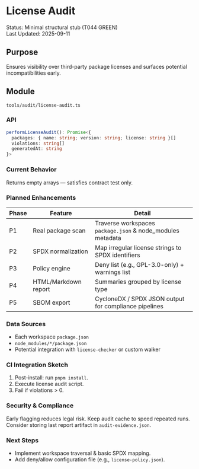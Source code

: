 # License Audit

Status: Minimal structural stub (T044 GREEN)  
Last Updated: 2025-09-11

## Purpose
Ensures visibility over third-party package licenses and surfaces potential incompatibilities early.

## Module
`tools/audit/license-audit.ts`

### API
```ts
performLicenseAudit(): Promise<{
  packages: { name: string; version: string; license: string }[]
  violations: string[]
  generatedAt: string
}>
```

### Current Behavior
Returns empty arrays — satisfies contract test only.

### Planned Enhancements
| Phase | Feature | Detail |
|-------|---------|--------|
| P1 | Real package scan | Traverse workspaces `package.json` & node_modules metadata |
| P2 | SPDX normalization | Map irregular license strings to SPDX identifiers |
| P3 | Policy engine | Deny list (e.g., GPL-3.0-only) + warnings list |
| P4 | HTML/Markdown report | Summaries grouped by license type |
| P5 | SBOM export | CycloneDX / SPDX JSON output for compliance pipelines |

### Data Sources
- Each workspace `package.json`
- `node_modules/*/package.json`
- Potential integration with `license-checker` or custom walker

### CI Integration Sketch
1. Post-install: run `pnpm install`.
2. Execute license audit script.
3. Fail if violations > 0.

### Security & Compliance
Early flagging reduces legal risk. Keep audit cache to speed repeated runs. Consider storing last report artifact in `audit-evidence.json`.

### Next Steps
- Implement workspace traversal & basic SPDX mapping.
- Add deny/allow configuration file (e.g., `license-policy.json`).
